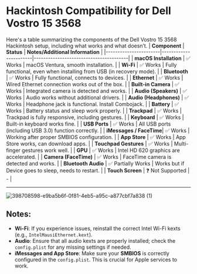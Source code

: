 # Hackintosh Compatibility for Dell Vostro 15 3568

Here's a table summarizing the components of the Dell Vostro 15 3568 Hackintosh setup, including what works and what doesn’t.
| **Component**         | **Status**            | **Notes/Additional Information**       |
|-----------------------|-----------------------|----------------------------------------|
| **macOS Installation** | ✅ Works              | macOS Ventura, smooth installation. |
| **Wi-Fi**              | ✅ Works              | Fully functional, even when installing from USB (in recovery mode).  |
| **Bluetooth**          | ✅ Works              | Fully functional, connects to devices. |
| **Ethernet**           | ✅ Works              | Wired Ethernet connection works out of the box. |
| **Built-in Camera**    | ✅ Works              | Integrated camera is detected and works. |
| **Audio (Speakers)**   | ✅ Works              | Audio works without additional drivers. |
| **Audio (Headphones)** | ✅ Works              | Headphone jack is functional. Install Combojack. |
| **Battery**            | ✅ Works              | Battery status and sleep work properly. |
| **Trackpad**           | ✅ Works              | Trackpad is fully responsive, including gestures. |
| **Keyboard**           | ✅ Works              | Built-in keyboard works fine.          |
| **USB Ports**          | ✅ Works              | All USB ports (including USB 3.0) function correctly. |
| **iMessages / FaceTime**| ✅ Works             | Working after proper SMBIOS configuration. |
| **App Store**          | ✅ Works              | App Store works, can download apps.   |
| **Touchpad Gestures**  | ✅ Works              | Multi-finger gestures work well.      |
| **GPU**   | ✅ Works              | Intel HD 620 graphics are accelerated. |
| **Camera (FaceTime)**  | ✅ Works              | FaceTime camera is detected and works. |
| **Bluetooth Audio**    | ✅ Partially Works   | Works but if Device goes to sleep, needs to restart. |
| **Touch Screen**       | ❓ Not Supported      | - |

---
![398708598-e9ba5b6f-0f81-4eb5-a95c-a877cbf7a838 (1)](https://github.com/user-attachments/assets/1050187e-4a70-407d-9c9d-e353a94dd3ac)

## Notes:
- **Wi-Fi**: If you experience issues, reinstall the correct Intel Wi-Fi kexts (e.g., `IntelMausiEthernet.kext`).
- **Audio**: Ensure that all audio kexts are properly installed; check the `config.plist` for any missing settings if needed.
- **iMessages and App Store**: Make sure your **SMBIOS** is correctly configured in the `config.plist`. This is crucial for Apple services to work.
